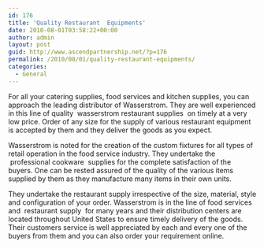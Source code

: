 ```yaml
---
id: 176
title: 'Quality Restaurant  Equipments'
date: 2010-08-01T03:58:22+00:00
author: admin
layout: post
guid: http://www.ascendpartnership.net/?p=176
permalink: /2010/08/01/quality-restaurant-equipments/
categories:
  - General
---
```

For all your catering supplies, food services and kitchen supplies, you can approach the leading distributor of Wasserstrom. They are well experienced in this line of quality &nbsp;wasserstrom restaurant supplies&nbsp; on timely at a very low price. Order of any size for the supply of various restaurant equipment is accepted by them and they deliver the goods as you expect.

Wasserstrom is noted for the creation of the custom fixtures for all types of retail operation in the food service industry. They undertake the &nbsp;professional cookware&nbsp; supplies for the complete satisfaction of the buyers. One can be rested assured of the quality of the various items supplied by them as they manufacture many items in their own units.

They undertake the restaurant supply irrespective of the size, material, style and configuration of your order. Wasserstrom is in the line of food services and &nbsp;restaurant supply&nbsp; for many years and their distribution centers are located throughout United States to ensure timely delivery of the goods. Their customers service is well appreciated by each and every one of the buyers from them and you can also order your requirement online.